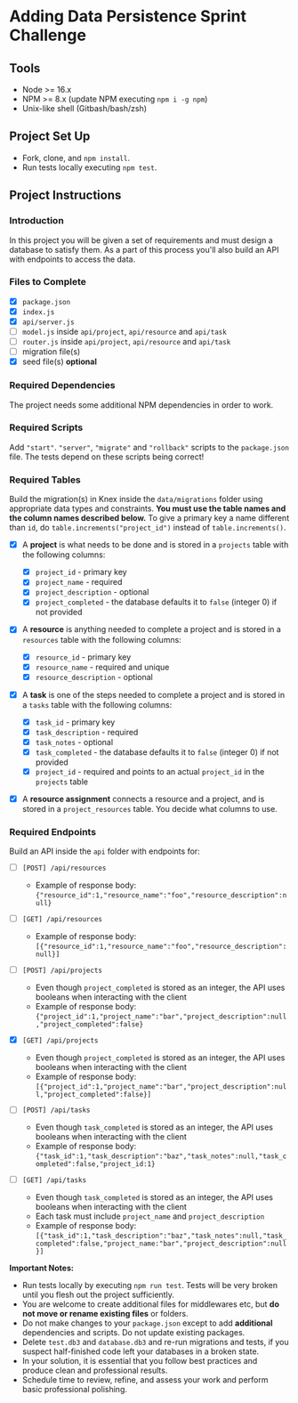 # Adding Data Persistence Sprint Challenge

## Tools

- Node >= 16.x
- NPM >= 8.x (update NPM executing `npm i -g npm`)
- Unix-like shell (Gitbash/bash/zsh)

## Project Set Up

- Fork, clone, and `npm install`.
- Run tests locally executing `npm test`.

## Project Instructions

### Introduction

In this project you will be given a set of requirements and must design a database to satisfy them. As a part of this process you'll also build an API with endpoints to access the data.

### Files to Complete

- [x] `package.json`
- [x] `index.js`
- [x] `api/server.js`
- [ ] `model.js` inside `api/project`, `api/resource` and `api/task`
- [ ] `router.js` inside `api/project`, `api/resource` and `api/task`
- [ ] migration file(s)
- [x] seed file(s) **optional**

### Required Dependencies

The project needs some additional NPM dependencies in order to work.

### Required Scripts

Add `"start"`. `"server"`, `"migrate"` and `"rollback"` scripts to the `package.json` file. The tests depend on these scripts being correct!

### Required Tables

Build the migration(s) in Knex inside the `data/migrations` folder using appropriate data types and constraints. **You must use the table names and the column names described below.** To give a primary key a name different than `id`, do `table.increments("project_id")` instead of `table.increments()`.

- [x] A **project** is what needs to be done and is stored in a `projects` table with the following columns:

  - [x] `project_id` - primary key
  - [x] `project_name` - required
  - [x] `project_description` - optional
  - [x] `project_completed` - the database defaults it to `false` (integer 0) if not provided

- [x] A **resource** is anything needed to complete a project and is stored in a `resources` table with the following columns:

  - [x] `resource_id` - primary key
  - [x] `resource_name` - required and unique
  - [x] `resource_description` - optional

- [x] A **task** is one of the steps needed to complete a project and is stored in a `tasks` table with the following columns:

  - [x] `task_id` - primary key
  - [x] `task_description` - required
  - [x] `task_notes` - optional
  - [x] `task_completed` - the database defaults it to `false` (integer 0) if not provided
  - [x] `project_id` - required and points to an actual `project_id` in the `projects` table

- [x] A **resource assignment** connects a resource and a project, and is stored in a `project_resources` table. You decide what columns to use.

### Required Endpoints

Build an API inside the `api` folder with endpoints for:

- [ ] `[POST] /api/resources`

  - Example of response body: `{"resource_id":1,"resource_name":"foo","resource_description":null}`

- [ ] `[GET] /api/resources`

  - Example of response body: `[{"resource_id":1,"resource_name":"foo","resource_description":null}]`

- [ ] `[POST] /api/projects`

  - Even though `project_completed` is stored as an integer, the API uses booleans when interacting with the client
  - Example of response body: `{"project_id":1,"project_name":"bar","project_description":null,"project_completed":false}`

- [x] `[GET] /api/projects`

  - Even though `project_completed` is stored as an integer, the API uses booleans when interacting with the client
  - Example of response body: `[{"project_id":1,"project_name":"bar","project_description":null,"project_completed":false}]`

- [ ] `[POST] /api/tasks`

  - Even though `task_completed` is stored as an integer, the API uses booleans when interacting with the client
  - Example of response body: `{"task_id":1,"task_description":"baz","task_notes":null,"task_completed":false,"project_id:1}`

- [ ] `[GET] /api/tasks`
  - Even though `task_completed` is stored as an integer, the API uses booleans when interacting with the client
  - Each task must include `project_name` and `project_description`
  - Example of response body: `[{"task_id":1,"task_description":"baz","task_notes":null,"task_completed":false,"project_name:"bar","project_description":null}]`

**Important Notes:**

- Run tests locally by executing `npm run test`. Tests will be very broken until you flesh out the project sufficiently.
- You are welcome to create additional files for middlewares etc, but **do not move or rename existing files** or folders.
- Do not make changes to your `package.json` except to add **additional** dependencies and scripts. Do not update existing packages.
- Delete `test.db3` and `database.db3` and re-run migrations and tests, if you suspect half-finished code left your databases in a broken state.
- In your solution, it is essential that you follow best practices and produce clean and professional results.
- Schedule time to review, refine, and assess your work and perform basic professional polishing.

<!--
# TESTS

[x] [0] sanity check (56 ms)
    - server.js

* PROJECTS ENDPOINTS
## [GET] /api/projects
[x] [1] can get all projects that exist in the table (8 ms)
[x] [2] each project contains project_name, project_description and project_completed (as a boolean) (9 ms)

## [POST] /api/projects
[x] [3] can add a new project to the table (4 ms)
[x] [4] responds with the newly created project with its project_completed as a boolean (5 ms)
[x] [5] rejects projects lacking a project_name with an error status code (6 ms)


* RESOURCES ENDPOINTS
## [GET] /api/resources
[ ] [6] can get all resources in the table (5 ms)

## [POST] /api/resources

[ ] [7] can add a new resource to the table (3 ms)
[ ] [8] responds with the newly created resource (6 ms)
[ ] [9] rejects a resource with an existing resource_name with an error status code (5 ms)


* TASKS ENDPOINTS
## [GET] /api/tasks
[ ] [10] can get all tasks in the table (4 ms)
[ ] [11] each task contains task_notes and task_description and task_completed (as a boolean) (7 ms)
[ ] [12] each task contains the project_name and the project_description (4 ms)

## [POST] /api/tasks
[ ] [13] can add a new task to the db (4 ms)
[ ] [14] responds with the newly created task with the task_completed as a boolean (5 ms)
[ ] [15] rejects a task lacking a task_description with an error status code (6 ms)
[ ] [16] rejects a task lacking a project_id with an error status code (4 ms)
[ ] [17] rejects a task containing an invalid project_id with an error status code (4 ms)

-->

